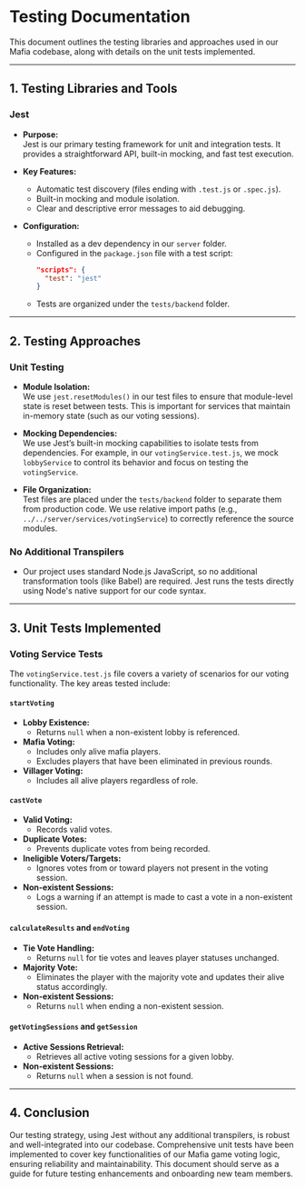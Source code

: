 # Testing Documentation

This document outlines the testing libraries and approaches used in our Mafia codebase, along with details on the unit tests implemented.

---

## 1. Testing Libraries and Tools

### Jest
- **Purpose:**  
  Jest is our primary testing framework for unit and integration tests. It provides a straightforward API, built-in mocking, and fast test execution.

- **Key Features:**
  - Automatic test discovery (files ending with `.test.js` or `.spec.js`).
  - Built-in mocking and module isolation.
  - Clear and descriptive error messages to aid debugging.

- **Configuration:**
  - Installed as a dev dependency in our `server` folder.
  - Configured in the `package.json` file with a test script:
    ```json
    "scripts": {
      "test": "jest"
    }
    ```
  - Tests are organized under the `tests/backend` folder.

---

## 2. Testing Approaches

### Unit Testing
- **Module Isolation:**  
  We use `jest.resetModules()` in our test files to ensure that module-level state is reset between tests. This is important for services that maintain in-memory state (such as our voting sessions).

- **Mocking Dependencies:**  
  We use Jest’s built-in mocking capabilities to isolate tests from dependencies. For example, in our `votingService.test.js`, we mock `lobbyService` to control its behavior and focus on testing the `votingService`.

- **File Organization:**  
  Test files are placed under the `tests/backend` folder to separate them from production code. We use relative import paths (e.g., `../../server/services/votingService`) to correctly reference the source modules.

### No Additional Transpilers
- Our project uses standard Node.js JavaScript, so no additional transformation tools (like Babel) are required. Jest runs the tests directly using Node's native support for our code syntax.

---

## 3. Unit Tests Implemented

### Voting Service Tests

The `votingService.test.js` file covers a variety of scenarios for our voting functionality. The key areas tested include:

#### `startVoting`
- **Lobby Existence:**  
  - Returns `null` when a non-existent lobby is referenced.
- **Mafia Voting:**  
  - Includes only alive mafia players.
  - Excludes players that have been eliminated in previous rounds.
- **Villager Voting:**  
  - Includes all alive players regardless of role.

#### `castVote`
- **Valid Voting:**  
  - Records valid votes.
- **Duplicate Votes:**  
  - Prevents duplicate votes from being recorded.
- **Ineligible Voters/Targets:**  
  - Ignores votes from or toward players not present in the voting session.
- **Non-existent Sessions:**  
  - Logs a warning if an attempt is made to cast a vote in a non-existent session.

#### `calculateResults` and `endVoting`
- **Tie Vote Handling:**  
  - Returns `null` for tie votes and leaves player statuses unchanged.
- **Majority Vote:**  
  - Eliminates the player with the majority vote and updates their alive status accordingly.
- **Non-existent Sessions:**  
  - Returns `null` when ending a non-existent session.


#### `getVotingSessions` and `getSession`
- **Active Sessions Retrieval:**  
  - Retrieves all active voting sessions for a given lobby.
- **Non-existent Sessions:**  
  - Returns `null` when a session is not found.

---

## 4. Conclusion

Our testing strategy, using Jest without any additional transpilers, is robust and well-integrated into our codebase. Comprehensive unit tests have been implemented to cover key functionalities of our Mafia game voting logic, ensuring reliability and maintainability. This document should serve as a guide for future testing enhancements and onboarding new team members.

